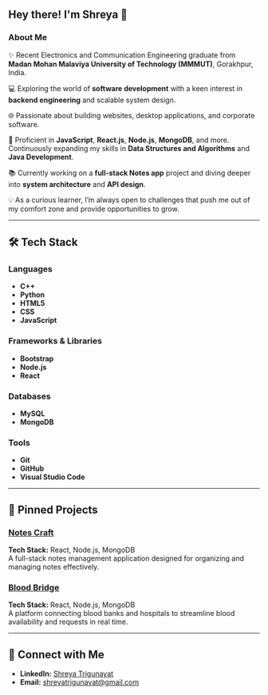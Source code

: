 ## Hey there! I'm Shreya 👋  

### About Me  

✨ Recent Electronics and Communication Engineering graduate from **Madan Mohan Malaviya University of Technology (MMMUT)**, Gorakhpur, India.  

💻 Exploring the world of **software development** with a keen interest in **backend engineering** and scalable system design.  

🌐 Passionate about building websites, desktop applications, and corporate software.  

🚀 Proficient in **JavaScript**, **React.js**, **Node.js**, **MongoDB**, and more. Continuously expanding my skills in **Data Structures and Algorithms** and **Java Development**.  

📚 Currently working on a **full-stack Notes app** project and diving deeper into **system architecture** and **API design**.  

💡 As a curious learner, I’m always open to challenges that push me out of my comfort zone and provide opportunities to grow.  

---

## 🛠️ Tech Stack  

### Languages  
- **C++**  
- **Python**   
- **HTML5**  
- **CSS**  
- **JavaScript**  

### Frameworks & Libraries  
- **Bootstrap**  
- **Node.js**  
- **React**  

### Databases  
- **MySQL**  
- **MongoDB**  

### Tools  
- **Git**  
- **GitHub**  
- **Visual Studio Code**  

---

## 📌 Pinned Projects  

### [Notes Craft](https://github.com/YourGitHubUsername/notes-craft)  
**Tech Stack:** React, Node.js, MongoDB  
A full-stack notes management application designed for organizing and managing notes effectively.  

### [Blood Bridge](https://github.com/YourGitHubUsername/blood-bridge)  
**Tech Stack:** React, Node.js, MongoDB  
A platform connecting blood banks and hospitals to streamline blood availability and requests in real time.  

---

## 🤝 Connect with Me  

- **LinkedIn:** [Shreya Trigunayat](https://www.linkedin.com/in/Shreya-Trigunayat)  
- **Email:** [shreyatrigunayat@gmail.com](mailto:shreyatrigunayat@gmail.com)  
